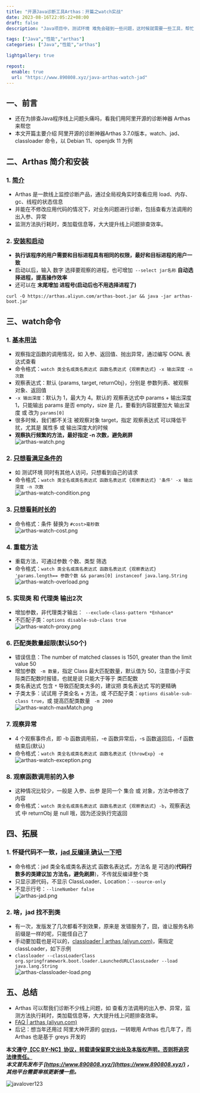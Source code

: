 ```yaml
---
title: "开源Java诊断工具Arthas：开篇之watch实战"
date: 2023-08-16T22:05:22+08:00
draft: false
description: "Java项目中，测试环境 难免会碰到一些问题，这时候就需要一些工具，帮忙排查。本文开篇主要介绍 阿里开源的诊断工具Arthas 3.7.0版本，watch、jad、classloader 命令，以 Debian 11、openjdk 11 为例。后面将继续介绍 Arthas 的其他妙用，敬请期待哦"

tags: ["Java","性能","arthas"]
categories: ["Java","性能","arthas"]

lightgallery: true

repost:
  enable: true
  url: "https://www.890808.xyz/java-arthas-watch-jad"
---
```


<!--more-->

## 一、前言  
- 还在为排查Java程序线上问题头痛吗，看我们用阿里开源的诊断神器 Arthas 来帮您
- 本文开篇主要介绍 阿里开源的诊断神器Arthas 3.7.0版本，watch、jad、classloader 命令，以 Debian 11、openjdk 11 为例

## 二、Arthas 简介和安装  
### 1. [简介](https://arthas.aliyun.com/doc/)  
- Arthas 是一款线上监控诊断产品，通过全局视角实时查看应用 load、内存、gc、线程的状态信息
- 并能在不修改应用代码的情况下，对业务问题进行诊断，包括查看方法调用的出入参、异常
- 监测方法执行耗时，类加载信息等，大大提升线上问题排查效率。

### 2. [安装和启动](https://arthas.aliyun.com/doc/install-detail.html)  
- **执行该程序的用户需要和目标进程具有相同的权限，最好和目标进程的用户一致**
- 启动以后，输入 数字 选择要观察的进程，也可增加` --select jar名称` **自动选择进程，提高操作效率**
- 还可以在 **末尾增加 进程号(启动后也不用选择进程了)**  
```shell
curl -O https://arthas.aliyun.com/arthas-boot.jar && java -jar arthas-boot.jar
```

## 三、watch命令  
### 1. [基本用法](https://arthas.aliyun.com/doc/watch.html)  
- 观察指定函数的调用情况，如 入参、返回值、抛出异常，通过编写 OGNL 表达式查看
- 命令格式：`watch 类全名或类名表达式 函数名表达式 {观察表达式} -x 输出深度 -n 次数`
- 观察表达式：默认 {params, target, returnObj}，分别是 参数列表、被观察对象、返回值
- `-x 输出深度`：默认为 1，最大为 4。默认的 观察表达式中 params + 输出深度 1，只能输出 params 是否 empty，size 是 几，要看到内容就要加大 输出深度 或 改为 `params[0]`
- 很多时候，我们都不关注 被观察对象 target，指定 观察表达式 可以降低干扰，尤其是 属性多 或 输出深度大的时候
- **观察执行频繁的方法，最好指定 -n 次数，避免刷屏**  
![arthas-watch.png](https://img.890808.xyz/file/javalover123/2023/08/arthas-watch.png)

### 2. [只想看满足条件的](https://arthas.aliyun.com/doc/watch.html#%E6%9D%A1%E4%BB%B6%E8%A1%A8%E8%BE%BE%E5%BC%8F%E7%9A%84%E4%BE%8B%E5%AD%90)  
- 如 测试环境 同时有其他人访问，只想看到自己的请求
- 命令格式：`watch 类全名或类名表达式 函数名表达式 {观察表达式} '条件' -x 输出深度 -n 次数`  
![arthas-watch-condition.png](https://img.890808.xyz/file/javalover123/2023/08/arthas-watch-condition.png)

### 3. [只想看耗时长的](https://arthas.aliyun.com/doc/watch.html#%E6%8C%89%E7%85%A7%E8%80%97%E6%97%B6%E8%BF%9B%E8%A1%8C%E8%BF%87%E6%BB%A4)  
- 命令格式：条件 替换为 `#cost>毫秒数`  
![arthas-watch-cost.png](https://img.890808.xyz/file/javalover123/2023/08/arthas-watch-cost.png)

### 4. 重载方法
- 重载方法，可通过参数 个数、类型 筛选
- 命令格式：`watch 类全名或类名表达式 函数名表达式 {观察表达式} 'params.length== 参数个数 && params[0] instanceof java.lang.String`  
![arthas-watch-overload.png](https://img.890808.xyz/file/javalover123/2023/08/arthas-watch-overload.png)

### 5. 实现类 和 代理类 输出2次  
- 增加参数，非代理类才输出：` --exclude-class-pattern *Enhance*`  
- 不匹配子类：`options disable-sub-class true`  
![arthas-watch-proxy.png](https://img.890808.xyz/file/javalover123/2023/08/arthas-watch-proxy.png)

### 6. 匹配类数量超限(默认50个)  
- 错误信息：The number of matched classes is 1501, greater than the limit value 50
- 增加参数 ` -m 数量`，指定 Class 最大匹配数量，默认值为 50，注意值小于实际类匹配数时报错，也就是说 只能大于等于 类匹配数
- 类名表达式 包含 `*` 导致匹配类太多的，建议把 类名表达式 写的更精确
- 子类太多：试试用 子类全名 + 方法，或 不匹配子类：`options disable-sub-class true`，或 提高匹配类数量 ` -m 2000`  
![arthas-watch-maxMatch.png](https://img.890808.xyz/file/javalover123/2023/08/arthas-watch-maxMatch.png)

### 7. 观察异常  
- 4 个观察事件点，即 -b 函数调用前，-e 函数异常后，-s 函数返回后，-f 函数结束后(默认)
- 命令格式：`watch 类全名或类名表达式 函数名表达式 {throwExp} -e`  
![arthas-watch-exception.png](https://img.890808.xyz/file/javalover123/2023/08/arthas-watch-exception.png)

### 8. 观察函数调用前的入参  
- 这种情况比较少，一般是 入参、出参 是同一个 集合 或 对象，方法中修改了 内容
- 命令格式：`watch 类全名或类名表达式 函数名表达式 {观察表达式} -b`，观察表达式 中 returnObj 是 null 哦，因为还没执行完返回  

## 四、拓展  
### 1. 怀疑代码不一致，[jad 反编译 确认一下吧](https://arthas.aliyun.com/doc/jad.html)  
- 命令格式：jad 类全名或类名表达式 函数名表达式，方法名 是 可选的(**代码行数多的类建议加 方法名，避免刷屏**)，不传就反编译整个类  
- 只显示源代码，不显示 ClassLoader、Location：` --source-only `  
- 不显示行号：` --lineNumber false `  
![arthas-jad.png](https://img.890808.xyz/file/javalover123/2023/08/arthas-jad.png)

### 2. 啥，jad 找不到类  
- 有一次，发版发了几次都看不到效果，原来是 发错服务了，囧，谁让服务名称前缀是一样的呢，只能怪自己了
- 手动要加载也是可以的，[classloader | arthas (aliyun.com)](https://arthas.aliyun.com/doc/classloader.html#%E4%BD%BF%E7%94%A8-classloader-%E5%8E%BB%E5%8A%A0%E8%BD%BD%E7%B1%BB)，需指定 classLoader，如下示例
- `classloader --classLoaderClass org.springframework.boot.loader.LaunchedURLClassLoader --load java.lang.String`  
![arthas-classloader-load.png](https://img.890808.xyz/file/javalover123/2023/08/arthas-classloader-load.png)

## 五、总结  
- Arthas 可以帮我们诊断不少线上问题，如 查看方法调用的出入参、异常，监测方法执行耗时，类加载信息等，大大提升线上问题排查效率。
- [FAQ | arthas (aliyun.com)](https://arthas.aliyun.com/doc/faq.html)
- 后记：想当年还用过 阿里大神开源的 [greys](https://github.com/oldmanpushcart/greys-anatomy)，一转眼用 Arthas 也几年了，而 Arthas 也是基于 greys 开发的

**本文遵守[【CC BY-NC】协议，转载请保留原文出处及本版权声明，否则将追究法律责任。](https://creativecommons.org/licenses/by-nc/4.0/)**   
***本文首先发布于 [https://www.890808.xyz/](https://www.890808.xyz/) ，其他平台需要审核更新慢一些。***

![javalover123](https://img.890808.xyz/file/javalover123/2023/04/688b88cfd4ed9f6fcd56828b849ce47c.jpg)